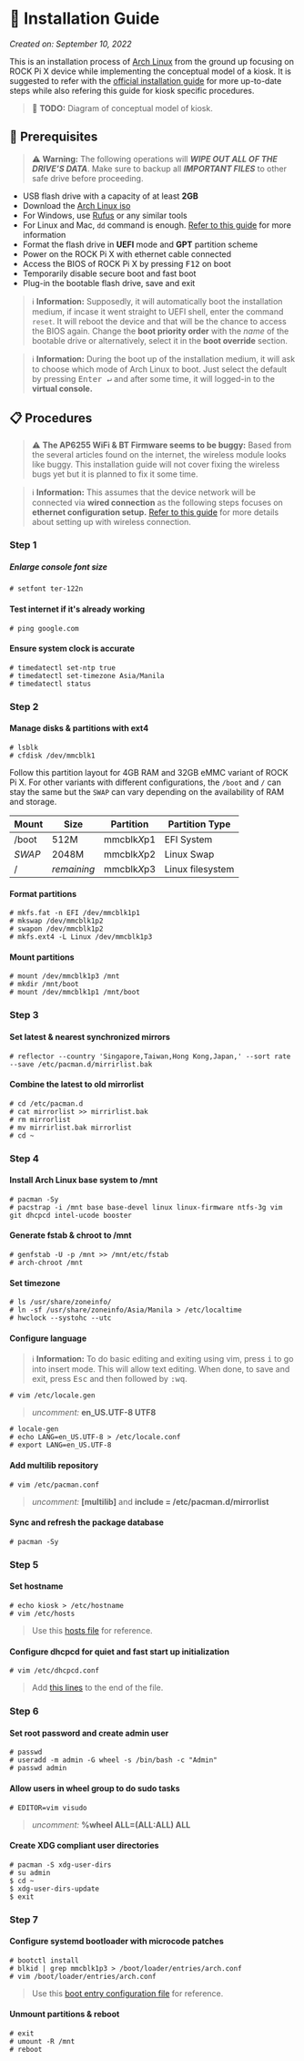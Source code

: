 # 🚀 Installation Guide

_Created on: September 10, 2022_

This is an installation process of [Arch Linux](https://archlinux.org/) from the ground up focusing on ROCK Pi X device while implementing the conceptual model of a kiosk. It is suggested to refer with the [official installation guide](https://wiki.archlinux.org/title/Installation_guide) for more up-to-date steps while also refering this guide for kiosk specific procedures.

> 🔲 **TODO:** Diagram of conceptual model of kiosk.

## 📙 Prerequisites

> ⚠ **Warning:** The following operations will **_WIPE OUT ALL OF THE DRIVE’S DATA_**. Make sure to backup all **_IMPORTANT FILES_** to other safe drive before proceeding.

- USB flash drive with a capacity of at least **2GB**
- Download the [Arch Linux iso](https://archlinux.org/download/)
- For Windows, use [Rufus](https://rufus.ie/en/) or any similar tools
- For Linux and Mac, `dd` command is enough. [Refer to this guide](https://wiki.archlinux.org/title/USB_flash_installation_medium#:~:text=using%20dd:) for more information
- Format the flash drive in **UEFI** mode and **GPT** partition scheme
- Power on the ROCK Pi X with ethernet cable connected
- Access the BIOS of ROCK Pi X by pressing <kbd>F12</kbd> on boot
- Temporarily disable secure boot and fast boot
- Plug-in the bootable flash drive, save and exit

> ℹ **Information:** Supposedly, it will automatically boot the installation medium, if incase it went straight to UEFI shell, enter the command `reset`. It will reboot the device and that will be the chance to access the BIOS again. Change the **boot priority order** with the _name_ of the bootable drive or alternatively, select it in the **boot override** section.

> ℹ **Information:** During the boot up of the installation medium, it will ask to choose which mode of Arch Linux to boot. Just select the default by pressing <kbd>Enter ↵</kbd> and after some time, it will logged-in to the **virtual console.**

## 📋 Procedures

> ⚠ **The AP6255 WiFi & BT Firmware seems to be buggy:** Based from the several articles found on the internet, the wireless module looks like buggy. This installation guide will not cover fixing the wireless bugs yet but it is planned to fix it some time.

> ℹ **Information:** This assumes that the device network will be connected via **wired connection** as the following steps focuses on **ethernet configuration setup.** [Refer to this guide](https://wiki.archlinux.org/title/Network_configuration/Wireless) for more details about setting up with wireless connection.

### Step 1

##### Enlarge console font size
```console
# setfont ter-122n
```

#### Test internet if it's already working
```console
# ping google.com
```

#### Ensure system clock is accurate
```console
# timedatectl set-ntp true
# timedatectl set-timezone Asia/Manila
# timedatectl status
```

### Step 2

#### Manage disks & partitions with ext4
```console
# lsblk
# cfdisk /dev/mmcblk1
```

Follow this partition layout for 4GB RAM and 32GB eMMC variant of ROCK Pi X. For other variants with different configurations, the `/boot` and `/` can stay the same but the `SWAP` can vary depending on the availability of RAM and storage.

| Mount   | Size        | Partition          | Partition Type   |
| ------- | ----------- | ------------------ |----------------- |
| /boot   | 512M        | mmcblk<em>X</em>p1 | EFI System       |
| _SWAP_  | 2048M       | mmcblk<em>X</em>p2 | Linux Swap       |
| /       | _remaining_ | mmcblk<em>X</em>p3 | Linux filesystem |

#### Format partitions
```console
# mkfs.fat -n EFI /dev/mmcblk1p1
# mkswap /dev/mmcblk1p2
# swapon /dev/mmcblk1p2
# mkfs.ext4 -L Linux /dev/mmcblk1p3
```

#### Mount partitions
```console
# mount /dev/mmcblk1p3 /mnt
# mkdir /mnt/boot
# mount /dev/mmcblk1p1 /mnt/boot
```

### Step 3

#### Set latest & nearest synchronized mirrors
```console
# reflector --country 'Singapore,Taiwan,Hong Kong,Japan,' --sort rate --save /etc/pacman.d/mirrirlist.bak
```

#### Combine the latest to old mirrorlist
```console
# cd /etc/pacman.d
# cat mirrorlist >> mirrirlist.bak
# rm mirrorlist
# mv mirrirlist.bak mirrorlist
# cd ~
```

### Step 4

#### Install Arch Linux base system to /mnt
```console
# pacman -Sy
# pacstrap -i /mnt base base-devel linux linux-firmware ntfs-3g vim git dhcpcd intel-ucode booster
```

#### Generate fstab & chroot to /mnt
```console
# genfstab -U -p /mnt >> /mnt/etc/fstab
# arch-chroot /mnt
```

#### Set timezone
```console
# ls /usr/share/zoneinfo/
# ln -sf /usr/share/zoneinfo/Asia/Manila > /etc/localtime
# hwclock --systohc --utc
```

#### Configure language
> ℹ **Information:** To do basic editing and exiting using vim, press <kbd>i</kbd> to go into insert mode. This will allow text editing. When done, to save and exit, press <kbd>Esc</kbd> and then followed by <kbd>:wq</kbd>.
```console
# vim /etc/locale.gen
```
> _uncomment:_ **en_US.UTF-8 UTF8**
```console
# locale-gen
# echo LANG=en_US.UTF-8 > /etc/locale.conf
# export LANG=en_US.UTF-8
```

#### Add multilib repository
```console
# vim /etc/pacman.conf
```
> _uncomment:_ **[multilib]** and **include = /etc/pacman.d/mirrorlist**

#### Sync and refresh the package database
```console
# pacman -Sy
```

### Step 5

#### Set hostname
```console
# echo kiosk > /etc/hostname
# vim /etc/hosts
```
> Use this [hosts file](./archrootfs/etc/hosts) for reference.

#### Configure dhcpcd for quiet and fast start up initialization
```console
# vim /etc/dhcpcd.conf
```
> Add [this lines](./archrootfs/etc/dhcpcd.conf) to the end of the file.

### Step 6

#### Set root password and create admin user
```console
# passwd
# useradd -m admin -G wheel -s /bin/bash -c "Admin"
# passwd admin
```

#### Allow users in wheel group to do sudo tasks
```console
# EDITOR=vim visudo
```
> _uncomment:_ **%wheel ALL=(ALL:ALL) ALL**

#### Create XDG compliant user directories
```console
# pacman -S xdg-user-dirs
# su admin
$ cd ~
$ xdg-user-dirs-update
$ exit
```

### Step 7

#### Configure systemd bootloader with microcode patches
```console
# bootctl install
# blkid | grep mmcblk1p3 > /boot/loader/entries/arch.conf
# vim /boot/loader/entries/arch.conf
```
> Use this [boot entry configuration file](./archrootfs/boot/loader/entries/arch.conf) for reference.

#### Unmount partitions & reboot
```console
# exit
# umount -R /mnt
# reboot
```
